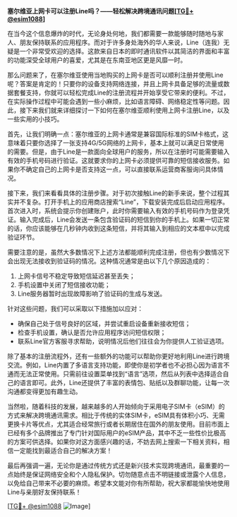 **塞尔维亚上网卡可以注册Line吗？——轻松解决跨境通讯问题[[TG💪+ @esim1088](https://t.me/s/esim1088)]**

在当今这个信息爆炸的时代，无论身处何地，我们都需要一款能够随时随地与家人、朋友保持联系的应用程序。而对于许多身处海外的华人来说，Line（连我）无疑是一个非常受欢迎的选择。这款来自日本的即时通讯软件以其简洁的界面和丰富的功能深受全球用户的喜爱，尤其是在东南亚地区更是风靡一时。

那么问题来了，在塞尔维亚使用当地购买的上网卡是否可以顺利注册并使用Line呢？答案是肯定的！只要你的设备支持网络连接，并且上网卡具备足够的流量或数据套餐支持，你就可以轻松完成Line的注册流程并开始享受它带来的便利。不过，在实际操作过程中可能会遇到一些小麻烦，比如语言障碍、网络稳定性等问题。因此，接下来我们就来详细探讨一下如何在塞尔维亚顺利使用上网卡注册Line，以及一些实用的小技巧。

首先，让我们明确一点：塞尔维亚的上网卡通常是兼容国际标准的SIM卡格式，这意味着只要你选择了一张支持4G/5G网络的上网卡，基本上就可以满足日常使用的需要。但是，由于Line是一款面向全球用户的服务，所以在注册时可能需要输入有效的手机号码进行验证。这就要求你的上网卡必须提供可靠的短信接收服务。如果你不确定自己的上网卡是否支持这一点，可以直接联系运营商客服询问具体情况。

接下来，我们来看看具体的注册步骤。对于初次接触Line的新手来说，整个过程其实并不复杂。打开手机上的应用商店搜索“Line”，下载安装完成后启动应用程序。首次进入时，系统会提示你创建账户，此时你需要输入有效的手机号码作为登录凭证。输入完成后，Line会发送一条包含验证码的短信到你的手机上。如果一切正常的话，你应该能够在几秒钟内收到这条短信，并将其输入到相应的文本框中以完成验证环节。

需要注意的是，虽然大多数情况下上述方法都能顺利完成注册，但也有少数情况下会出现无法接收到验证码的情况。这种情况通常是由以下几个原因造成的：

1. 上网卡信号不稳定导致短信延迟甚至丢失；
2. 手机设置中关闭了短信接收功能；
3. Line服务器暂时出现故障影响了验证码的生成与发送。

针对这些问题，我们可以采取以下措施加以应对：
- 确保自己处于信号良好的区域，并尝试重启设备重新接收短信；
- 检查手机设置，确认是否允许应用程序访问短信权限；
- 联系Line官方客服寻求帮助，说明情况后他们往往会为你提供人工验证选项。

除了基本的注册流程外，还有一些额外的功能可以帮助你更好地利用Line进行跨境交流。例如，Line内置了多语言支持功能，即使你是初学者也不必担心因为语言不通而无法正常使用。只需前往设置菜单找到“语言”选项，然后从列表中选择适合自己的语言即可。此外，Line还提供了丰富的表情包、贴纸以及群聊功能，让每一次沟通都变得更加有趣生动。

当然啦，随着科技的发展，越来越多的人开始倾向于采用电子SIM卡（eSIM）的方式来解决跨境通讯需求。相比于传统的实体SIM卡，eSIM具有体积小巧、无需更换卡片等优点，尤其适合经常旅行或者长期居住在国外的朋友使用。目前市面上已经有多个品牌推出了专门针对国际用户的eSIM产品，其中不乏一些性价比极高的方案可供选择。如果你对这方面感兴趣的话，不妨去网上搜索一下相关资料，相信一定能找到最适合自己的解决方案！

最后再强调一遍，无论你是通过传统方式还是新兴技术实现跨境通讯，最重要的一点始终是保证网络安全和个人隐私保护。切勿随意点击不明链接或泄露个人信息，以免给自己带来不必要的麻烦。希望本文能对你有所帮助，祝大家都能愉快地使用Line与亲朋好友保持联系！

[[TG💪+ @esim1088](https://t.me/s/esim1088) ![Image](https://i.postimg.cc/4NQfJmqS/Snipaste-2025-05-13-00-14-12.png)]
